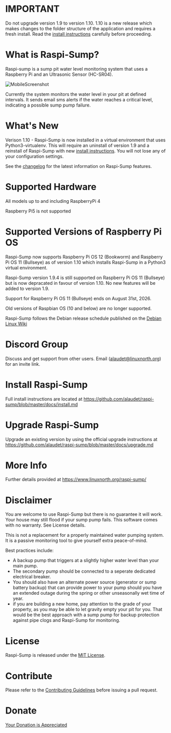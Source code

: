 # IMPORTANT

Do not upgrade version 1.9 to version 1.10. 1.10 is a new release which makes changes to the folder structure of the application and requires a fresh install. Read the [install instructions](https://github.com/alaudet/raspi-sump/blob/master/docs/install.md) carefully before proceeding.

# What is Raspi-Sump?

Raspi-sump is a sump pit water level monitoring system that uses a Raspberry Pi and an Ultrasonic Sensor (HC-SR04).

![MobileScreenshot](https://www.linuxnorth.org/raspi-sump/images/rsump_mobile_1.10.jpg)

Currently the system monitors the water level in your pit at defined intervals. It sends
email sms alerts if the water reaches a critical level, indicating a possible sump pump failure.

# What's New

Verison 1.10 - Raspi-Sump is now installed in a virtual environment that uses Python3-virtualenv. This will require an uninstall of version 1.9 and a reinstall of Raspi-Sump with new [install instructions](https://github.com/alaudet/raspi-sump/blob/master/docs/install.md). You will not lose any of your configuration settings.

See the [changelog](https://github.com/alaudet/raspi-sump/blob/master/changelog) for the latest information on Raspi-Sump features.

# Supported Hardware

All models up to and including RaspberryPi 4

Raspberry Pi5 is not supported

# Supported Versions of Raspberry Pi OS

Raspi-Sump now supports Raspberry Pi OS 12 (Bookworm) and Raspberry Pi OS 11 (Bullseye) as of version 1.10 which installs Raspi-Sump in a Python3 virtual environment.

Raspi-Sump version 1.9.4 is still supported on Raspberry Pi OS 11 (Bullseye) but is now depracated in favour of version 1.10. No new features will be added to version 1.9.

Support for Raspberry Pi OS 11 (Bullseye) ends on August 31st, 2026.

Old versions of Raspbian OS (10 and below) are no longer supported.

Raspi-Sump follows the Debian release schedule published on the [Debian Linux Wiki](https://wiki.debian.org/DebianReleases)

# Discord Group

Discuss and get support from other users. Email (alaudet@linuxnorth.org) for an invite link.

# Install Raspi-Sump

Full install instructions are located at https://github.com/alaudet/raspi-sump/blob/master/docs/install.md

# Upgrade Raspi-Sump

Upgrade an existing version by using the official upgrade instructions at https://github.com/alaudet/raspi-sump/blob/master/docs/upgrade.md

# More Info

Further details provided at https://www.linuxnorth.org/raspi-sump/

# Disclaimer

You are welcome to use Raspi-Sump but there is no guarantee it will work. Your house may still flood if your sump pump fails. This software comes with no warranty. See License details.

This is not a replacement for a properly maintained water pumping system. It is a passive monitoring tool to give yourself extra peace-of-mind.

Best practices include:

- A backup pump that triggers at a slightly higher water level than your main pump.
- The secondary pump should be connected to a seperate dedicated electrical breaker.
- You should also have an alternate power source (generator or sump battery backup) that can provide power to your pump should you have an extended outage during the spring or other unseasonally wet time of year.
- if you are building a new home, pay attention to the grade of your property, as you may be able to let gravity empty your pit for you. That would be the best approach with a sump pump for backup protection against pipe clogs and Raspi-Sump for monitoring.

# License

Raspi-Sump is released under the [MIT License](https://github.com/alaudet/raspi-sump/blob/master/LICENSE).

# Contribute

Please refer to the [Contributing Guidelines](https://github.com/alaudet/raspi-sump/blob/master/CONTRIBUTING.md) before issuing a pull request.

# Donate

[Your Donation is Appreciated](https://www.linuxnorth.org/donate/)
